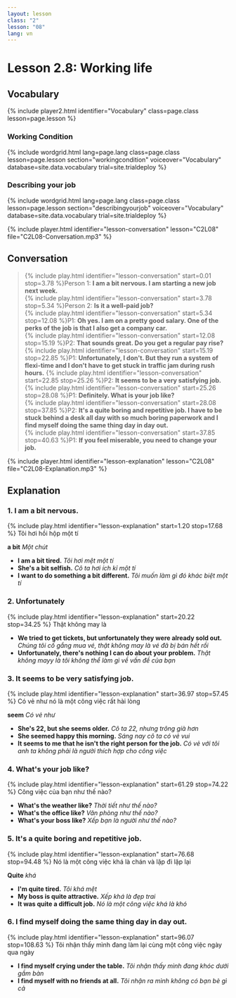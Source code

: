 ```yaml
---
layout: lesson
class: "2"
lesson: "08"
lang: vn
---
```


# Lesson 2.8: Working life 

## Vocabulary
{% include player2.html identifier="Vocabulary" class=page.class lesson=page.lesson %}

### Working Condition

{% include wordgrid.html lang=page.lang
		class=page.class 
		lesson=page.lesson 
		section="workingcondition"
		voiceover="Vocabulary"
		database=site.data.vocabulary 
		trial=site.trialdeploy %}



### Describing your job

{% include wordgrid.html lang=page.lang
		class=page.class 
		lesson=page.lesson 
		section="describingyourjob"
		voiceover="Vocabulary"
		database=site.data.vocabulary 
		trial=site.trialdeploy %}




{% include player.html identifier="lesson-conversation" lesson="C2L08" file="C2L08-Conversation.mp3" %}
## Conversation



> {% include play.html identifier="lesson-conversation" start=0.01 stop=3.78 %}Person 1: **I am a bit nervous. I am starting a new job next week.**  
> {% include play.html identifier="lesson-conversation" start=3.78 stop=5.34 %}Person 2: **Is it a well-paid job?**  
> {% include play.html identifier="lesson-conversation" start=5.34 stop=12.08 %}P1: **Oh yes. I am on a pretty good salary. One of the perks of the job is that I also get a company car.**  
> {% include play.html identifier="lesson-conversation" start=12.08 stop=15.19 %}P2: **That sounds great. Do you get a regular pay rise?**  
> {% include play.html identifier="lesson-conversation" start=15.19 stop=22.85 %}P1: **Unfortunately, I don't. But they run a system of flexi-time and I don't have to get stuck in traffic jam during rush hours.** 
> {% include play.html identifier="lesson-conversation" start=22.85 stop=25.26 %}P2: **It seems to be a very satisfying job.**  
> {% include play.html identifier="lesson-conversation" start=25.26 stop=28.08 %}P1: **Definitely. What is your job like?**  
> {% include play.html identifier="lesson-conversation" start=28.08 stop=37.85 %}P2: **It's a quite boring and repetitive job. I have to be stuck behind a desk all day with so much boring paperwork and I find myself doing the same thing day in day out.**  
> {% include play.html identifier="lesson-conversation" start=37.85 stop=40.63 %}P1: **If you feel miserable, you need to change your job.**  




{% include player.html identifier="lesson-explanation" lesson="C2L08" file="C2L08-Explanation.mp3" %}
## Explanation


### 1. I am a bit nervous. 
{% include play.html identifier="lesson-explanation" start=1.20 stop=17.68 %}
Tôi hơi hồi hộp một tí 

**a bit** *Một chút*

- **I am a bit tired.** *Tôi hơi mệt một tí*
- **She's a bit selfish.** *Cô ta hơi ích kỉ một tí*
- **I want to do something a bit different.** *Tôi muốn làm gì đó khác biệt một tí*


### 2. Unfortunately
{% include play.html identifier="lesson-explanation" start=20.22 stop=34.25 %}
Thật không may là

- **We tried to get tickets, but unfortunately they were already sold out.** *Chúng tôi cố gắng mua vé, thật không may là vé đã bị bán hết rồi*
- **Unfortunately, there's nothing I can do about your problem.** *Thật không mayy là tôi không thể làm gì về vấn đề của bạn*

### 3. It seems to be very satisfying job.
{% include play.html identifier="lesson-explanation" start=36.97 stop=57.45 %}
Có vẻ như nó là một công việc rất hài lòng

**seem** *Có vẻ như*

- **She's 22, but she seems older.** *Cô ta 22, nhưng trông già hơn*
- **She seemed happy this morning.** *Sáng nay cô ta có vẻ vui*
- **It seems to me that he isn't the right person for the job.** *Có vẻ với tôi anh ta không phải là người thích hợp cho công việc*

### 4.  What's your job like?
{% include play.html identifier="lesson-explanation" start=61.29 stop=74.22 %}
Công việc của bạn như thế nào?


- **What's the weather like?** *Thời tiết như thế nào?*
- **What's the office like?** *Văn phòng như thế nào?*
- **What's your boss like?** *Xếp bạn là người như thế nào?*

### 5.  It's a quite boring and repetitive job.
{% include play.html identifier="lesson-explanation" start=76.68 stop=94.48 %}
Nó là một công việc khá là chán và lặp đi lặp lại

**Quite** *khá*

- **I'm quite tired.** *Tôi khá mệt*
- **My boss is quite attractive.** *Xếp khá là đẹp trai*
- **It was quite a difficult job.** *Nó là một công việc khá là khó*

### 6. I find myself doing the same thing day in day out.
{% include play.html identifier="lesson-explanation" start=96.07 stop=108.63 %}
Tôi nhận thấy mình đang làm lại cùng một công việc ngày qua ngày

- **I find myself crying under the table.** *Tôi nhận thấy mình đang khóc dưới gầm bàn*
- **I find myself with no friends at all.** *Tôi nhận ra mình không có bạn bè gì cả*
